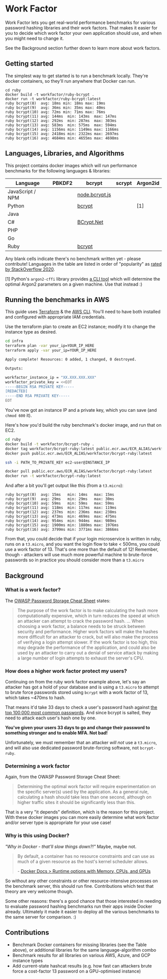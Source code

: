 # Work Factor

Work Factor lets you get real-world performance benchmarks for various password hashing libraries and their work factors. That makes it easier for you to decide which work factor your own application should use, and when you might need to change it.

See the Background section further down to learn more about work factors.

## Getting started

The simplest way to get started is to run a benchmark locally. They're docker containers, so they'll run anywhere that Docker can run.

```
cd ruby
docker build -t workfactor/ruby-bcrypt .
docker run -t workfactor/ruby-bcrypt:latest
ruby bcrypt(8)  avg: 18ms min: 18ms max: 19ms
ruby bcrypt(9)  avg: 36ms min: 35ms max: 40ms
ruby bcrypt(10) avg: 72ms min: 71ms max: 76ms
ruby bcrypt(11) avg: 144ms  min: 143ms  max: 147ms
ruby bcrypt(12) avg: 292ms  min: 287ms  max: 303ms
ruby bcrypt(13) avg: 583ms  min: 575ms  max: 594ms
ruby bcrypt(14) avg: 1156ms min: 1149ms max: 1166ms
ruby bcrypt(15) avg: 2418ms min: 2322ms max: 2697ms
ruby bcrypt(16) avg: 4684ms min: 4655ms max: 4698ms
```

## Languages, Libraries, and Algorithms

This project contains docker images which will run performance benchmarks for the following languages & libraries:


|Language|PBKDF2|bcrypt|scrypt|Argon2id|
|--------|------|------|------|--------|
|JavaScript / NPM||[node.bcrypt.js](https://github.com/kelektiv/node.bcrypt.js)|||
|Python||[bcrypt](https://github.com/pyca/bcrypt/)||[1]|
|Java|||||
|C#||[BCrypt.Net](https://github.com/BcryptNet/bcrypt.net)|||
|PHP|||||
|Go||||||
|Ruby||[bcrypt](https://github.com/codahale/bcrypt-ruby)|||

Any blank cells indicate there's no benchmark written yet - please contribute! Languages in the table are listed in order of "popularity" as [rated by StackOverflow 2020](https://insights.stackoverflow.com/survey/2020#technology).

[1] Python's `argon2-cffi` library provides [a CLI tool](https://argon2-cffi.readthedocs.io/en/stable/cli.html) which will determine the optimal Argon2 parameters on a given machine. Use that instead :)

## Running the benchmarks in AWS

This guide uses [Terraform](https://learn.hashicorp.com/collections/terraform/aws-get-started) & the [AWS CLI](https://docs.aws.amazon.com/cli/latest/userguide/install-cliv2.html). You'll need to have both installed and configured with appropriate IAM credentials.

Use the terraform plan to create an EC2 instance; modify it to change the instance type as desired.

```sh
cd infra
terraform plan -var your_ip=YOUR_IP_HERE
terraform apply -var your_ip=YOUR_IP_HERE

Apply complete! Resources: 0 added, 1 changed, 0 destroyed.

Outputs:

workfactor_instance_ip = "XX.XXX.XXX.XXX"
workfactor_private_key = <<EOT
-----BEGIN RSA PRIVATE KEY-----
[REDACTED]
-----END RSA PRIVATE KEY-----
EOT
```

You've now got an instance IP and a private key, which you can save (and `chmod 600` it).

Here's how you'd build the ruby benchmark's docker image, and run that on EC2.

```sh
cd ruby
docker build -t workfactor/bcrypt-ruby .
docker tag workfactor/bcrypt-ruby:latest public.ecr.aws/ECR_ALIAS/workfactor/bcrypt-ruby:latest
docker push public.ecr.aws/ECR_ALIAS/workfactor/bcrypt-ruby:latest

ssh -i PATH_TO_PRIVATE_KEY ec2-user@INSTANCE_IP

docker pull public.ecr.aws/ECR_ALIAS/workfactor/bcrypt-ruby:latest
docker run -t workfactor/bcrypt-ruby:latest
```

And after a bit you'll get output like this (from a `t3.micro`):

```
ruby bcrypt(8)  avg: 15ms   min: 14ms   max: 15ms
ruby bcrypt(9)  avg: 29ms   min: 29ms   max: 30ms
ruby bcrypt(10) avg: 59ms   min: 59ms   max: 59ms
ruby bcrypt(11) avg: 118ms  min: 117ms  max: 119ms
ruby bcrypt(12) avg: 237ms  min: 236ms  max: 238ms
ruby bcrypt(13) avg: 473ms  min: 469ms  max: 475ms
ruby bcrypt(14) avg: 954ms  min: 944ms  max: 980ms
ruby bcrypt(15) avg: 1900ms min: 1880ms max: 1976ms
ruby bcrypt(16) avg: 3799ms min: 3771ms max: 3866ms
```

From that, you could decide that if your login microservice is written in ruby, runs on a `t3.micro`, and you want the login flow to take < 500ms, you could use a work factor of 13. That's one more than the default of 12! Remember, though - attackers will use much more powerful machine to brute-force passwords so in practice you should consider more than a `t3.micro`

## Background

### What is a work factor?

The [OWASP Password Storage Cheat Sheet](https://cheatsheetseries.owasp.org/cheatsheets/Password_Storage_Cheat_Sheet.html#work-factors) states:

> The purpose of the work factor is to make calculating the hash more computationally expensive, which in turn reduces the speed at which an attacker can attempt to crack the password hash. ... When choosing a work factor, a balance needs to be struck between security and performance. Higher work factors will make the hashes more difficult for an attacker to crack, but will also make the process of verifying a login attempt slower. If the work factor is too high, this may degrade the performance of the application, and could also be used by an attacker to carry out a denial of service attack by making a large number of login attempts to exhaust the server's CPU.

### How does a higher work factor protect my users?

Continuing on from the ruby work factor example above, let's say an attacker has got a hold of your database and is using a `t3.micro` to attempt to brute force passwords stored using `bcrypt` with a work factor of 13, which takes ~470ms to hash.

That means it'd take 33 days to check a user's password hash against [the top 100,000 most common passwords](https://github.com/danielmiessler/SecLists/blob/master/Passwords/Common-Credentials/10-million-password-list-top-100000.txt). And since bcrypt is salted, they need to attack each user's hash one by one. 

**You've given your users 33 days to go and change their password to something stronger and to enable MFA. Not bad!**

Unfortunately, we must remember that an attacker _will not_ use a `t3.micro`, and will also use dedicated password brute-forcing software, not `bcrypt-ruby`.

### Determining a work factor

Again, from the OWASP Password Storage Cheat Sheet:

> Determining the optimal work factor will require experimentation on the specific server(s) used by the application. As a general rule, calculating a hash should take less than one second, although on higher traffic sites it should be significantly less than this.

That is a very "it depends" definition, which is the reason for this project. With these docker images you can more easily determine what work factor and/or server type is appropriate for your use case!

### Why is this using Docker?

_"Why in Docker - that'll slow things down?!"_ Maybe, maybe not. 

  > By default, a container has no resource constraints and can use as much of a given resource as the host's kernel scheduler allows.
  > 
  >   \- [Docker Docs > Runtime options with Memory, CPUs, and GPUs](https://docs.docker.com/config/containers/resource_constraints/)

So without any other constraints or other resource-intensive processes on the benchmark server, this should run fine. Contributions which test that theory are very welcome though. 

Some other reasons: there's a good chance that those interested in needing to evaluate password hashing benchmarks run their apps inside Docker already. Ultimately it made it easier to deploy all the various benchmarks to the same server for comparison. :)

## Contributions

  - Benchmark Docker containers for missing libraries (see the Table above), or additional libraries for the same language-algorithm combo
  - Benchmark results for all libraries on various AWS, Azure, and GCP instance types
  - Add current-state hashcat results (e.g. how fast can attackers brute force a cost-factor 13 password on a GPU-optimised instance)
